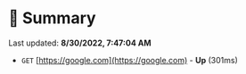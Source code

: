 # 📖 Summary
Last updated: **8/30/2022, 7:47:04 AM**

- `GET` [https://google.com](https://google.com) - **Up** (301ms)
